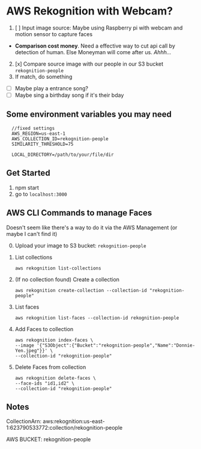 # AWS Rekognition with Webcam?

1. [ ] Input image source: Maybe using Raspberry pi with webcam and motion sensor to capture faces
  * **Comparison cost money**. Need a effective way to cut api call by detection of human. Else Moneyman will come after us. *Ahhh...*
2. [x] Compare source image with our people in our S3 bucket `rekognition-people`
3. If match, do something
  * [ ] Maybe play a entrance song?
  * [ ] Maybe sing a birthday song if it's their bday

## Some environment variables you may need
```
  //fixed settings
  AWS_REGION=us-east-1
  AWS_COLLECTION_ID=rekognition-people
  SIMILARITY_THRESHOLD=75

  LOCAL_DIRECTORY=/path/to/your/file/dir
```

## Get Started
1. npm start
2. go to `localhost:3000`


## AWS CLI Commands to manage Faces
Doesn't seem like there's a way to do it via the AWS Management (or maybe I can't find it)

0. Upload your image to S3 bucket: `rekognition-people`
1. List collections
    ```
    aws rekognition list-collections
    ```
2. (If no collection found) Create a collection
    ```
    aws rekognition create-collection --collection-id "rekognition-people"
    ```
3. List faces
    ```
    aws rekognition list-faces --collection-id rekognition-people
    ```
4. Add Faces to collection
    ```
    aws rekognition index-faces \
    --image '{"S3Object":{"Bucket":"rekognition-people","Name":"Donnie-Yen.jpeg"}}' \
    --collection-id "rekognition-people"
    ```

5. Delete Faces from collection
    ```
    aws rekognition delete-faces \
    --face-ids "id1,id2" \
    --collection-id "rekognition-people"
    ```

## Notes
CollectionArn: aws:rekognition:us-east-1:623790533772:collection/rekognition-people

AWS BUCKET: rekognition-people
